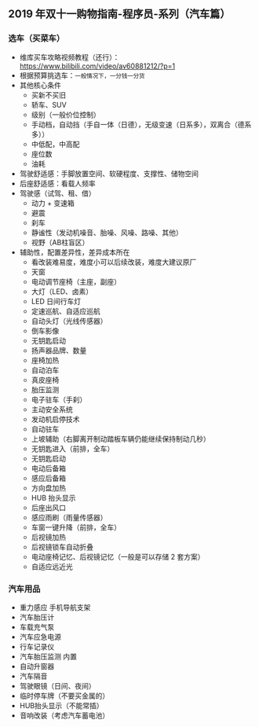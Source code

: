 
## 2019 年双十一购物指南-程序员-系列（汽车篇）


### 选车（买菜车）

- 维库买车攻略视频教程（还行）：<https://www.bilibili.com/video/av60881212/?p=1>
- 根据预算挑选车：`一般情况下，一分钱一分货`
- 其他核心条件
    - 买新不买旧
    - 轿车、SUV
    - 级别（一般价位控制）
    - 手动档，自动挡（手自一体（日德），无级变速（日系多），双离合（德系多））
    - 中低配，中高配
    - 座位数
    - 油耗
- 驾驶舒适感：手脚放置空间、软硬程度、支撑性、储物空间
- 后座舒适感：看载人频率
- 驾驶感（试驾、租、借）
    - 动力 + 变速箱
    - 避震
    - 刹车
    - 静谧性（发动机噪音、胎噪、风噪、路噪、其他）
    - 视野（AB柱盲区）
- 辅助性，配置差异性，差异成本所在
    - 看改装难易度，难度小可以后续改装，难度大建议原厂
    - 天窗
    - 电动调节座椅（主座，副座）
    - 大灯（LED、卤素）
    - LED 日间行车灯
    - 定速巡航、自适应巡航
    - 自动头灯（光线传感器）
    - 倒车影像
    - 无钥匙启动
    - 扬声器品牌、数量
    - 座椅加热
    - 自动泊车
    - 真皮座椅
    - 胎压监测
    - 电子驻车（手刹）
    - 主动安全系统
    - 发动机启停技术
    - 自动驻车
    - 上坡辅助（右脚离开制动踏板车辆仍能继续保持制动几秒）
    - 无钥匙进入（前排，全车）
    - 无钥匙启动
    - 电动后备箱
    - 感应后备箱
    - 方向盘加热
    - HUB 抬头显示
    - 后座出风口
    - 感应雨刷（雨量传感器）
    - 车窗一键升降（前排，全车）
    - 后视镜加热
    - 后视镜锁车自动折叠
    - 电动座椅记忆、后视镜记忆（一般是可以存储 2 套方案）
    - 自适应远近光


### 汽车用品

- 重力感应 手机导航支架
- 汽车胎压计
- 车载充气泵
- 汽车应急电源
- 行车记录仪
- 汽车胎压监测 内置
- 自动升窗器
- 汽车隔音
- 驾驶眼镜（日间、夜间）
- 临时停车牌（不要买金属的）
- HUB抬头显示（不能常插）
- 音响改装（考虑汽车蓄电池）

















